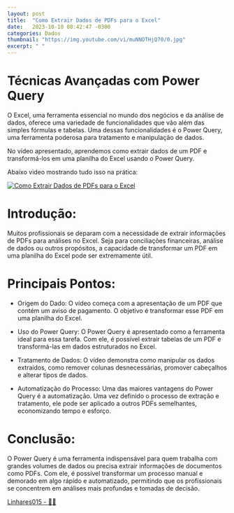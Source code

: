 ```yaml
---
layout: post
title:  "Como Extrair Dados de PDFs para o Excel"
date:   2023-10-10 08:42:47 -0300
categories: Dados
thumbnail: "https://img.youtube.com/vi/muNNOTHjQ70/0.jpg"
excerpt: " "
---
```


# Técnicas Avançadas com Power Query

O Excel, uma ferramenta essencial no mundo dos negócios e da análise de dados, oferece uma variedade de funcionalidades que vão além das simples fórmulas e tabelas. Uma dessas funcionalidades é o Power Query, uma ferramenta poderosa para tratamento e manipulação de dados. 

No vídeo apresentado, aprendemos como extrair dados de um PDF e transformá-los em uma planilha do Excel usando o Power Query.

Abaixo video mostrando tudo isso na prática:

[![Como Extrair Dados de PDFs para o Excel](https://img.youtube.com/vi/muNNOTHjQ70/0.jpg)](https://youtu.be/muNNOTHjQ70)

# Introdução:

Muitos profissionais se deparam com a necessidade de extrair informações de PDFs para análises no Excel. Seja para conciliações financeiras, análise de dados ou outros propósitos, a capacidade de transformar um PDF em uma planilha do Excel pode ser extremamente útil.

# Principais Pontos:

- Origem do Dado: O vídeo começa com a apresentação de um PDF que contém um aviso de pagamento. O objetivo é transformar esse PDF em uma planilha do Excel.
    
- Uso do Power Query: O Power Query é apresentado como a ferramenta ideal para essa tarefa. Com ele, é possível extrair tabelas de um PDF e transformá-las em dados estruturados no Excel.
    
- Tratamento de Dados: O vídeo demonstra como manipular os dados extraídos, como remover colunas desnecessárias, promover cabeçalhos e alterar tipos de dados.
    
- Automatização do Processo: Uma das maiores vantagens do Power Query é a automatização. Uma vez definido o processo de extração e tratamento, ele pode ser aplicado a outros PDFs semelhantes, economizando tempo e esforço.

# Conclusão:

O Power Query é uma ferramenta indispensável para quem trabalha com grandes volumes de dados ou precisa extrair informações de documentos como PDFs. Com ele, é possível transformar um processo manual e demorado em algo rápido e automatizado, permitindo que os profissionais se concentrem em análises mais profundas e tomadas de decisão.

[Linhares015 - 🧙‍♂️](https://github.com/Linhares015)